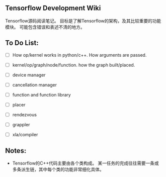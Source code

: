 ## Tensorflow Development Wiki

Tensorflow源码阅读笔记。
目标是了解Tensorflow的架构，及其比较重要的功能模块。
可能包含错误和表述不清的地方。

## To Do List:

- [ ] How op/kernel works in python/c++.
How arguments are passed.

- [ ] kernel/op/graph/node/function.
how the graph built/placed.

- [ ] device manager
- [ ] cancellation manager
- [ ] function and function library
- [ ] placer
- [ ] rendezvous
- [ ] grappler
- [ ] xla/compiler

## Notes:

- Tensorflow的C++代码主要由各个类构成。
某一任务的完成往往需要一条或多条派生链，其中每个类的功能非常细化具体。
